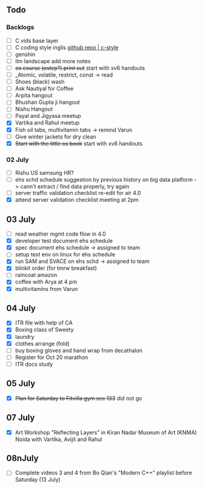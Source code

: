 ## Todo

### Backlogs

- [ ] C vids base layer
- [ ] C coding style inglis [github repo | c-style](https://github.com/mcinglis/c-style)
- [ ] genshin
- [ ] llm landscape add more notes
- [ ] ~~os course (ostep?) print out~~ start with xv6 handouts
- [ ] _Atomic, volatile, restrict, const -> read
- [ ] Shoes (black) wash
- [ ] Ask Nautiyal for Coffee
- [ ] Arpita hangout
- [ ] Bhushan Gupta ji hangout
- [ ] Nishu Hangout
- [ ] Payal and Jigyasa meetup
- [x] Vartika and Rahul meetup
- [x] Fish oil tabs, multivitamin tabs -> remind Varun
- [ ] Give winter jackets for dry clean
- [x] ~~Start with the little os book~~ start with xv6 handouts

### 02 July

- [ ] Rishu US samsung HR?
- [ ] ehs schd schedule suggestion by previous history on big data platform -> cann't extract / find data properly, try again
- [ ] server traffic validation checklist re-edit for air 4.0
- [x] attend server validation checklist meeting at 2pm

## 03 July

- [ ] read weather mgmt code flow in 4.0
- [x] developer test document ehs schedule
- [x] spec document ehs schedule -> assigned to team
- [ ] setup test env on linux for ehs schedule
- [x] run SAM and SVACE on ehs schd -> assigned to team
- [x] blinkit order (for tmrw breakfast)
- [ ] raincoat amazon
- [x] coffee with Arya at 4 pm
- [x] multivitamins from Varun

## 04 July

- [x] ITR file with help of CA
- [x] Boxing class of Sweety
- [x] laundry
- [x] clothes arrange (fold)
- [ ] buy boxing gloves and hand wrap from decathalon
- [ ] Register for Oct 20 marathon
- [ ] ITR docs study

## 05 July

- [x] ~~Plan for Saturday to Fitvilla gym sec 133~~ did not go

## 07 July

- [x]  Art Workshop "Reflecting Layers" in Kiran Nadar Museum of Art (KNMA) Noida with Vartika, Avijit and Rahul

## 08nJuly

- [ ] Complete videos 3 and 4 from Bo Qian's "Modern C++" playlist before Saturday (13 July)
